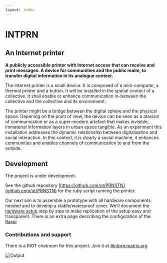 ```yaml
---
layout: index
---
```


# INTPRN

## An Internet printer

**A publicly accessible printer with Internet access that can receive and print messages. A device for communities and the public realm, to transfer digital information in its analogue context.**

The internet printer is a small device. It is composed of a mini-computer, a thermal printer and a button. It will be installed in the spatial contect of a collective. It shall enable or enhance communication in-between the collective and the collective and its environment.

The printer might be a bridge between the digital sphere and the physical space. Depening on the point of view, the device can be seen as a atavism of communication or as a super-modern artefact that makes invisible, immaterial information layers in urban space tangible. As an experiment this installation addresses the dynamic relationship between digitalisation and social interaction. In this context, it is clearly a social machine, it enhances communities and enables channels of communication to and from the outside.

## Development

The project is under development. 

See the github repository [https://github.com/ut/PRNSTN](github.com/ut/PRNSTN) for the ruby script running the printer.

Our next aim is to assemble a prototype with all hardware components needed and to develop a stable/waterproof cover. We'll document the [hardware setup](hardware.html) step by step to make replication of the setup easy and transparent. There is an extra page describing the configuration of the [Raspi](controller.html)

### Contributions and support

There is a RIOT chatroom for this project. Join it at [#intprn:matrix.org](https://riot.im/app/#/room/#intprn:matrix.org)

![Output](https://pbs.twimg.com/media/C5XbiSoWMAIYTkd.jpg)
